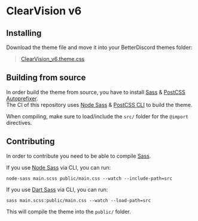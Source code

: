 # ClearVision v6

## Installing
Download the theme file and move it into your BetterDiscord themes folder:

>[ClearVision_v6.theme.css](https://gitlab.com/ClearVision/v6/uploads/993c47d7442b7e6088a98d5d9568268e/ClearVision_v6.theme.css)

## Building from source
In order build the theme from source, you have to install [Sass](https://sass-lang.com) & [PostCSS Autoprefixer](https://github.com/postcss/autoprefixer).  
The CI of this repository uses [Node Sass](https://github.com/sass/node-sass) & [PostCSS CLI](https://github.com/postcss/postcss-cli) to build the theme.

When compiling, make sure to load/include the `src/` folder for the `@import` directives.

## Contributing
In order to contribute you need to be able to compile [Sass](https://sass-lang.com).

If you use [Node Sass](https://github.com/sass/node-sass) via CLI, you can run:
```
node-sass main.scss public/main.css --watch --include-path=src
```

If you use [Dart Sass](https://github.com/sass/dart-sass) via CLI, you can run:
```
sass main.scss:public/main.css --watch --load-path=src
```

This will compile the theme into the `public/` folder.